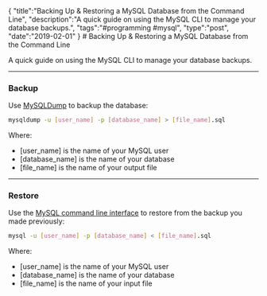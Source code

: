 <steelsky>
{
  "title":"Backing Up & Restoring a MySQL Database from the Command Line",
  "description":"A quick guide on using the MySQL CLI to manage your database backups.",
  "tags":"#programming #mysql",
  "type":"post",
  "date":"2019-02-01"
}
</steelsky>
# Backing Up & Restoring a MySQL Database from the Command Line

A quick guide on using the MySQL CLI to manage your database backups.

-------
### Backup
Use [MySQLDump](https://dev.mysql.com/doc/refman/8.0/en/mysqldump.html) to backup the database:
```bash
mysqldump -u [user_name] -p [database_name] > [file_name].sql
```
Where:
* [user_name] is the name of your MySQL user
* [database_name] is the name of your database
* [file_name] is the name of your output file

-------
### Restore
Use the [MySQL command line interface](https://dev.mysql.com/doc/refman/8.0/en/mysql.html) to restore from the backup you made previously:
```bash
mysql -u [user_name] -p [database_name] < [file_name].sql
```
Where:
* [user_name] is the name of your MySQL user
* [database_name] is the name of your database
* [file_name] is the name of your input file
